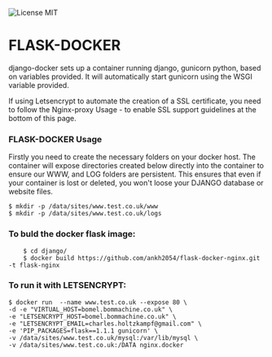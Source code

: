 ![License MIT](https://img.shields.io/badge/license-MIT-blue.svg)


# FLASK-DOCKER

django-docker sets up a container running django, gunicorn python, based on variables provided. It will automatically start gunicorn using the WSGI variable provided. 

If using Letsencrypt to automate the creation of a SSL certificate, you need to follow the Nginx-proxy Usage - to enable SSL support guidelines at the bottom of this page.


### FLASK-DOCKER Usage


Firstly you need to create the necessary folders on your docker host. The container will expose directories created below directly into the container to ensure our WWW, and LOG folders are persistent.
This ensures that even if your container is lost or deleted, you won't loose your DJANGO database or website files.

	$ mkdir -p /data/sites/www.test.co.uk/www
	$ mkdir -p /data/sites/www.test.co.uk/logs



### To buld the docker flask image:

		$ cd django/
		$ docker build https://github.com/ankh2054/flask-docker-nginx.git -t flask-nginx 

### To run it with LETSENCRYPT:

    $ docker run  --name www.test.co.uk --expose 80 \
	-d -e "VIRTUAL_HOST=bomel.bommachine.co.uk" \
	-e "LETSENCRYPT_HOST=bomel.bommachine.co.uk" \
	-e "LETSENCRYPT_EMAIL=charles.holtzkampf@gmail.com" \
	-e 'PIP_PACKAGES=flask==1.1.1 gunicorn' \
	-v /data/sites/www.test.co.uk/mysql:/var/lib/mysql \
	-v /data/sites/www.test.co.uk:/DATA nginx.docker


